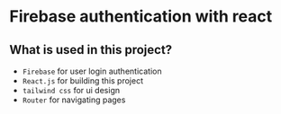 # Firebase authentication with react

## What is used in this project?

- `Firebase` for user login authentication
- `React.js` for building this project
- `tailwind css` for ui design
- `Router` for navigating pages



